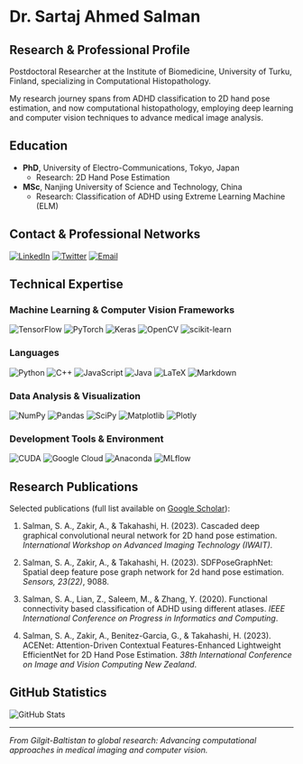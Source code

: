# Dr. Sartaj Ahmed Salman

## Research & Professional Profile
Postdoctoral Researcher at the Institute of Biomedicine, University of Turku, Finland, specializing in Computational Histopathology.

My research journey spans from ADHD classification to 2D hand pose estimation, and now computational histopathology, employing deep learning and computer vision techniques to advance medical image analysis.

## Education
- **PhD**, University of Electro-Communications, Tokyo, Japan
  - Research: 2D Hand Pose Estimation
- **MSc**, Nanjing University of Science and Technology, China
  - Research: Classification of ADHD using Extreme Learning Machine (ELM)

## Contact & Professional Networks
[![LinkedIn](https://img.shields.io/badge/LinkedIn-%230077B5.svg?logo=linkedin&logoColor=white)](https://linkedin.com/in/sartaj-ahmed-salman-166229a2/) 
[![Twitter](https://img.shields.io/badge/Twitter-black.svg?logo=X&logoColor=white)](https://x.com/@SartajBalti1) 
[![Email](https://img.shields.io/badge/Email-D14836?logo=gmail&logoColor=white)](mailto:sartajbalti@gmail.com)

## Technical Expertise

### Machine Learning & Computer Vision Frameworks
![TensorFlow](https://img.shields.io/badge/TensorFlow-%23FF6F00.svg?style=flat-square&logo=TensorFlow&logoColor=white)
![PyTorch](https://img.shields.io/badge/PyTorch-%23EE4C2C.svg?style=flat-square&logo=PyTorch&logoColor=white)
![Keras](https://img.shields.io/badge/Keras-%23D00000.svg?style=flat-square&logo=Keras&logoColor=white)
![OpenCV](https://img.shields.io/badge/OpenCV-%23white.svg?style=flat-square&logo=opencv&logoColor=white)
![scikit-learn](https://img.shields.io/badge/scikit--learn-%23F7931E.svg?style=flat-square&logo=scikit-learn&logoColor=white)

### Languages
![Python](https://img.shields.io/badge/Python-3670A0?style=flat-square&logo=python&logoColor=ffdd54)
![C++](https://img.shields.io/badge/C++-%2300599C.svg?style=flat-square&logo=c%2B%2B&logoColor=white)
![JavaScript](https://img.shields.io/badge/JavaScript-%23323330.svg?style=flat-square&logo=javascript&logoColor=%23F7DF1E)
![Java](https://img.shields.io/badge/Java-%23ED8B00.svg?style=flat-square&logo=openjdk&logoColor=white)
![LaTeX](https://img.shields.io/badge/LaTeX-%23008080.svg?style=flat-square&logo=latex&logoColor=white)
![Markdown](https://img.shields.io/badge/Markdown-%23000000.svg?style=flat-square&logo=markdown&logoColor=white)

### Data Analysis & Visualization
![NumPy](https://img.shields.io/badge/NumPy-%23013243.svg?style=flat-square&logo=numpy&logoColor=white)
![Pandas](https://img.shields.io/badge/Pandas-%23150458.svg?style=flat-square&logo=pandas&logoColor=white)
![SciPy](https://img.shields.io/badge/SciPy-%230C55A5.svg?style=flat-square&logo=scipy&logoColor=%white)
![Matplotlib](https://img.shields.io/badge/Matplotlib-%23ffffff.svg?style=flat-square&logo=Matplotlib&logoColor=black)
![Plotly](https://img.shields.io/badge/Plotly-%233F4F75.svg?style=flat-square&logo=plotly&logoColor=white)

### Development Tools & Environment
![CUDA](https://img.shields.io/badge/CUDA-000000.svg?style=flat-square&logo=nVIDIA&logoColor=green)
![Google Cloud](https://img.shields.io/badge/Google_Cloud-%234285F4.svg?style=flat-square&logo=google-cloud&logoColor=white)
![Anaconda](https://img.shields.io/badge/Anaconda-%2344A833.svg?style=flat-square&logo=anaconda&logoColor=white)
![MLflow](https://img.shields.io/badge/MLflow-%23d9ead3.svg?style=flat-square&logo=numpy&logoColor=blue)

## Research Publications

Selected publications (full list available on [Google Scholar](https://scholar.google.com/citations?user=wa3AMkQAAAAJ&hl=en)):

1. Salman, S. A., Zakir, A., & Takahashi, H. (2023). Cascaded deep graphical convolutional neural network for 2D hand pose estimation. *International Workshop on Advanced Imaging Technology (IWAIT)*.

2. Salman, S. A., Zakir, A., & Takahashi, H. (2023). SDFPoseGraphNet: Spatial deep feature pose graph network for 2d hand pose estimation. *Sensors, 23(22)*, 9088.

3. Salman, S. A., Lian, Z., Saleem, M., & Zhang, Y. (2020). Functional connectivity based classification of ADHD using different atlases. *IEEE International Conference on Progress in Informatics and Computing*.

4. Salman, S. A., Zakir, A., Benitez-Garcia, G., & Takahashi, H. (2023). ACENet: Attention-Driven Contextual Features-Enhanced Lightweight EfficientNet for 2D Hand Pose Estimation. *38th International Conference on Image and Vision Computing New Zealand*.

## GitHub Statistics
![GitHub Stats](https://github-readme-stats.vercel.app/api?username=sartajbalti1&theme=dark&hide_border=true&include_all_commits=true&count_private=true)

---

*From Gilgit-Baltistan to global research: Advancing computational approaches in medical imaging and computer vision.*
